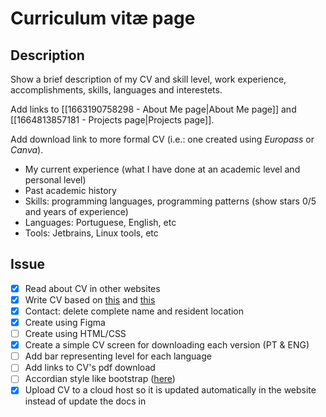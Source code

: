 # Curriculum vitæ page
## Description
Show a brief description of my CV and skill level, work experience, accomplishments, skills, languages and interestets.

Add links to [[1663190758298 - About Me page|About Me page]] and [[1664813857181 - Projects page|Projects page]].

Add download link to more formal CV (i.e.: one created using *Europass* or *Canva*).

- My current experience (what I have done at an academic level and personal level)
- Past academic history
- Skills: programming languages, programming patterns (show stars 0/5 and years of experience)
- Languages: Portuguese, English, etc
- Tools: Jetbrains, Linux tools, etc

## Issue
- [x] Read about CV in other websites
- [x] Write CV based on [this](https://www.constantcontact.com/blog/website-what-to-include-in-an-online-resume-website/) and [this](http://www.pascalvangemert.nl/#/abilities)
- [x] Contact: delete complete name and resident location
- [x] Create using Figma
- [ ] Create using HTML/CSS
- [x] Create a simple CV screen for downloading each version (PT & ENG)
- [ ] Add bar representing level for each language
- [ ] Add links to CV's pdf download
- [ ] Accordian style like bootstrap ([here](https://getbootstrap.com/docs/5.0/components/accordion/))
- [x] Upload CV to a cloud host so it is updated automatically in the website instead of update the docs in 